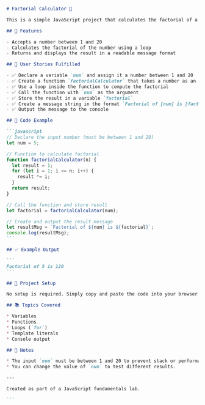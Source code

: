````markdown
# Factorial Calculator 🧮

This is a simple JavaScript project that calculates the factorial of a number between **1 and 20**. It demonstrates the use of functions, loops, variables, and string interpolation in JavaScript.

## 🚀 Features

- Accepts a number between 1 and 20
- Calculates the factorial of the number using a loop
- Returns and displays the result in a readable message format

## 📜 User Stories Fulfilled

- ✅ Declare a variable `num` and assign it a number between 1 and 20
- ✅ Create a function `factorialCalculator` that takes a number as an argument and returns its factorial
- ✅ Use a loop inside the function to compute the factorial
- ✅ Call the function with `num` as the argument
- ✅ Store the result in a variable `factorial`
- ✅ Create a message string in the format `Factorial of [num] is [factorial]`
- ✅ Output the message to the console

## 🧩 Code Example

```javascript
// Declare the input number (must be between 1 and 20)
let num = 5;

// Function to calculate factorial
function factorialCalculator(n) {
  let result = 1;
  for (let i = 1; i <= n; i++) {
    result *= i;
  }
  return result;
}

// Call the function and store result
let factorial = factorialCalculator(num);

// Create and output the result message
let resultMsg = `Factorial of ${num} is ${factorial}`;
console.log(resultMsg);
```

## ✅ Example Output

```
Factorial of 5 is 120
```

## 📁 Project Setup

No setup is required. Simply copy and paste the code into your browser console, an online JavaScript editor like [JSFiddle](https://jsfiddle.net/) or [CodePen](https://codepen.io/), or a local `.js` file and run it using Node.js or your browser's DevTools.

## 📚 Topics Covered

* Variables
* Functions
* Loops (`for`)
* Template literals
* Console output

## 📌 Notes

* The input `num` must be between 1 and 20 to prevent stack or performance issues.
* You can change the value of `num` to test different results.

---

Created as part of a JavaScript fundamentals lab.

```
